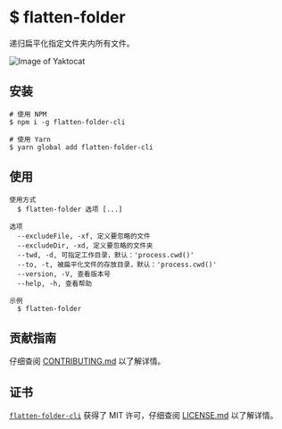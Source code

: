 # $ flatten-folder

递归扁平化指定文件夹内所有文件。

![Image of Yaktocat](https://raw.githubusercontent.com/iTonyYo/flatten-folder/master/example.gif)

## 安装

```shell
# 使用 NPM
$ npm i -g flatten-folder-cli

# 使用 Yarn
$ yarn global add flatten-folder-cli
```

## 使用

```
使用方式
  $ flatten-folder 选项 [...]

选项
  --excludeFile, -xf, 定义要忽略的文件
  --excludeDir, -xd, 定义要忽略的文件夹
  --twd, -d, 可指定工作目录，默认：'process.cwd()'
  --to, -t, 被扁平化文件的存放目录，默认：'process.cwd()'
  --version, -V, 查看版本号
  --help, -h, 查看帮助

示例
  $ flatten-folder
```

## 贡献指南

仔细查阅 [CONTRIBUTING.md][贡献指南] 以了解详情。

## 证书

[`flatten-folder-cli`][flatten-folder-cli] 获得了 MIT 许可，仔细查阅 [LICENSE.md][证书] 以了解详情。



[贡献指南]: https://github.com/iTonyYo/flatten-folder-cli/blob/master/CONTRIBUTING.md

[证书]: https://github.com/iTonyYo/flatten-folder-cli/blob/master/LICENSE.md

[flatten-folder-cli]: https://github.com/iTonyYo/flatten-folder-cli
